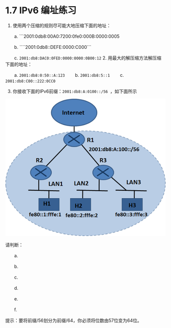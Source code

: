 # 1.7 IPv6 编址练习

1. 使用两个压缩的规则尽可能大地压缩下面的地址：

　　a. ```2001:0db8:00A0:7200:0fe0:000B:0000:0005

　　b. ````2001:0db8::DEFE:0000:C000```

　　c. ```2001:db8:DAC0:0FED:0000:0000:0B00:12```
2. 用最大的解压缩方法解压缩下面的地址：

　　a. ```2001:db8:0:50::A:123```
　　b. ```2001:db8:5::1```
　　c. ``` 2001:db8:C00::222:0CC0```

3. 你接收下面的IPv6前缀：```2001:db8:A:0100::/56 ```，如下面所示

<center><img src="images/iot_in_five_days/1/image008.png" /></center>

请判断：

 　　a.

　　b.

　　c.

　　d.

　　e.

　　f.

提示：要将前缀/56划分为前缀/64，你必须将位数由57位变为64位。

